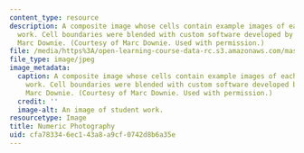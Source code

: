 ```yaml
---
content_type: resource
description: A composite image whose cells contain example images of each student's
  work. Cell boundaries were blended with custom software developed by MAS.961 student
  Marc Downie. (Courtesy of Marc Downie. Used with permission.)
file: /media/https%3A/open-learning-course-data-rc.s3.amazonaws.com/mas-961-numeric-photography-fall-1998/cfa783346ec143a8a9cf0742d8b6a35e_mas-961f98.jpg
file_type: image/jpeg
image_metadata:
  caption: A composite image whose cells contain example images of each student's
    work. Cell boundaries were blended with custom software developed by MAS.961 student
    Marc Downie. (Courtesy of Marc Downie. Used with permission.)
  credit: ''
  image-alt: An image of student work.
resourcetype: Image
title: Numeric Photography
uid: cfa78334-6ec1-43a8-a9cf-0742d8b6a35e
---
```

